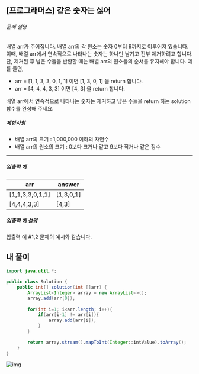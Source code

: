 ## [프로그래머스] 같은 숫자는 싫어

###### 문제 설명

배열 arr가 주어집니다. 배열 arr의 각 원소는 숫자 0부터 9까지로 이루어져 있습니다. 이때, 배열 arr에서 연속적으로 나타나는 숫자는 하나만 남기고 전부 제거하려고 합니다. 단, 제거된 후 남은 수들을 반환할 때는 배열 arr의 원소들의 순서를 유지해야 합니다. 예를 들면,

- arr = [1, 1, 3, 3, 0, 1, 1] 이면 [1, 3, 0, 1] 을 return 합니다.
- arr = [4, 4, 4, 3, 3] 이면 [4, 3] 을 return 합니다.

배열 arr에서 연속적으로 나타나는 숫자는 제거하고 남은 수들을 return 하는 solution 함수를 완성해 주세요.

##### 제한사항

- 배열 arr의 크기 : 1,000,000 이하의 자연수
- 배열 arr의 원소의 크기 : 0보다 크거나 같고 9보다 작거나 같은 정수

------

##### 입출력 예

| arr             | answer    |
| --------------- | --------- |
| [1,1,3,3,0,1,1] | [1,3,0,1] |
| [4,4,4,3,3]     | [4,3]     |

##### 입출력 예 설명

입출력 예 #1,2
문제의 예시와 같습니다.



## 내 풀이

```java
import java.util.*;

public class Solution {
    public int[] solution(int []arr) {
        ArrayList<Integer> array = new ArrayList<>();
        array.add(arr[0]);
        
        for(int i=1; i<arr.length; i++){
            if(arr[i-1] != arr[i]){
                array.add(arr[i]);
            }
        }
        
        return array.stream().mapToInt(Integer::intValue).toArray();
    }
}
```

![img](https://postfiles.pstatic.net/MjAyMzA4MjBfMjA1/MDAxNjkyNTA4MDM4MDkw.xxEa4W5Uc32IiDR5yks3pTmBMcgV4_aFqIi_amDZ71Ig.WjW2U6cmuWNZ1dZp1rpa3SEaiPesCgOrR2x0ite5e7sg.PNG.noksm2/image.png?type=w773)
